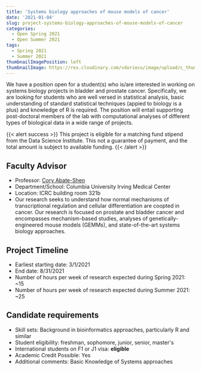 ```yaml
---
title: 'Systems biology approaches of mouse models of cancer'
date: '2021-01-04'
slug: project-systems-biology-approaches-of-mouse-models-of-cancer
categories:
  - Open Spring 2021
  - Open Summer 2021
tags:
  - Spring 2021
  - Summer 2021
thumbnailImagePosition: left
thumbnailImage: https://res.cloudinary.com/vdoriecu/image/upload/c_thumb,w_200,g_face/v1579110178/construction_c6dqbd.png
---
```

We have a position open for a student(s) who is/are interested in working on systems biology projects in bladder and prostate cancer. Specifically, we are looking for students who are well versed in statistical analysis, basic understanding of standard statistical techniques (appied to biology is a plus) and knowledge of R is required. The position will entail supporting post-doctoral members of the lab with computational analyses of different types of biological data in a wide range of projects. 

<!--more-->

{{< alert success >}}
This project is eligible for a matching fund stipend from the Data Science Institute. This not a guarantee of payment, and the total amount is subject to available funding.
{{< /alert >}}

## Faculty Advisor
+ Professor: [Cory Abate-Shen](https://www.pharmacology.cuimc.columbia.edu/research/abate-shen-lab)
+ Department/School: Columbia University Irving Medical Center
+ Location: ICRC building room 321b
+ Our research seeks to understand how normal mechanisms of transcriptional regulation and cellular differentiation are coopted in cancer. Our research is focused on prostate and bladder cancer and encompasses mechanism-based studies, analyses of genetically-engineered mouse models (GEMMs), and state-of-the-art systems biology approaches.

## Project Timeline
+ Earliest starting date: 3/1/2021
+ End date: 8/31/2021
+ Number of hours per week of research expected during Spring 2021: ~15
+ Number of hours per week of research expected during Summer 2021: ~25

## Candidate requirements
+ Skill sets: Background in bioinformatics approaches, particularly R and similar
+ Student eligibility: freshman, sophomore, junior, senior, master's
+ International students on F1 or J1 visa: **eligible**
+ Academic Credit Possible: Yes
+ Additional comments: Basic Knowledge of Systems approaches

